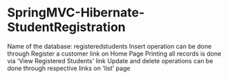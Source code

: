 # SpringMVC-Hibernate-StudentRegistration
Name of the database: registeredstudents
Insert operation can be done through Register a customer link on Home Page
Printing all records is done via 'View Registered Students' link
Update and delete operations can be done through respective links on 'list' page
